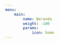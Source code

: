 ```yaml
---
menu:
    main:
        name: Beranda
        weight: -100
        params:
            icon: home
---
```

